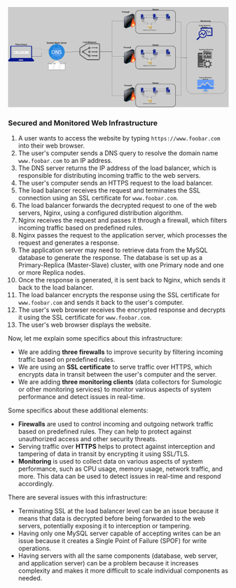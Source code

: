 ![image](2-secured_and_monitored_web_infrastructure.jpg)

### Secured and Monitored Web Infrastructure

1. A user wants to access the website by typing `https://www.foobar.com` into their web browser.
2. The user's computer sends a DNS query to resolve the domain name `www.foobar.com` to an IP address.
3. The DNS server returns the IP address of the load balancer, which is responsible for distributing incoming traffic to the web servers.
4. The user's computer sends an HTTPS request to the load balancer.
5. The load balancer receives the request and terminates the SSL connection using an SSL certificate for `www.foobar.com`.
6. The load balancer forwards the decrypted request to one of the web servers, Nginx, using a configured distribution algorithm.
7. Nginx receives the request and passes it through a firewall, which filters incoming traffic based on predefined rules.
8. Nginx passes the request to the application server, which processes the request and generates a response.
9. The application server may need to retrieve data from the MySQL database to generate the response. The database is set up as a Primary-Replica (Master-Slave) cluster, with one Primary node and one or more Replica nodes.
10. Once the response is generated, it is sent back to Nginx, which sends it back to the load balancer.
11. The load balancer encrypts the response using the SSL certificate for `www.foobar.com` and sends it back to the user's computer.
12. The user's web browser receives the encrypted response and decrypts it using the SSL certificate for `www.foobar.com`.
13. The user's web browser displays the website.

Now, let me explain some specifics about this infrastructure:
- We are adding **three firewalls** to improve security by filtering incoming traffic based on predefined rules.
- We are using an **SSL certificate** to serve traffic over HTTPS, which encrypts data in transit between the user's computer and the server.
- We are adding **three monitoring clients** (data collectors for Sumologic or other monitoring services) to monitor various aspects of system performance and detect issues in real-time.

Some specifics about these additional elements:
- **Firewalls** are used to control incoming and outgoing network traffic based on predefined rules. They can help to protect against unauthorized access and other security threats.
- Serving traffic over **HTTPS** helps to protect against interception and tampering of data in transit by encrypting it using SSL/TLS.
- **Monitoring** is used to collect data on various aspects of system performance, such as CPU usage, memory usage, network traffic, and more. This data can be used to detect issues in real-time and respond accordingly.

There are several issues with this infrastructure:
- Terminating SSL at the load balancer level can be an issue because it means that data is decrypted before being forwarded to the web servers, potentially exposing it to interception or tampering.
- Having only one MySQL server capable of accepting writes can be an issue because it creates a Single Point of Failure (SPOF) for write operations.
- Having servers with all the same components (database, web server, and application server) can be a problem because it increases complexity and makes it more difficult to scale individual components as needed.
